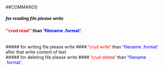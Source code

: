 ##COMMANDS
##### for reading file please write
#### '<span style="color:red">'crud read'</span>' than <span style="color:blue">'filename .format'</span>.

<br>
##### for writing file please write
#### '<span style="color:red">crud write</span>' than <span style="color:blue">'filename  .format'</span> after that write content of text

<br>
##### for deleting file please write
#### '<span style="color:red">crud delete</span>' than <span style="color:blue">'filename .format'</span>.
